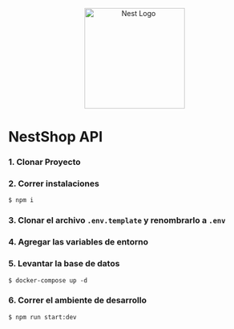 <p align="center">
  <a href="http://nestjs.com/" target="blank"><img src="https://nestjs.com/img/logo-small.svg" width="200" alt="Nest Logo" /></a>
</p>

# NestShop API

### 1. Clonar Proyecto
### 2. Correr instalaciones
```
$ npm i
```
### 3. Clonar el archivo ``.env.template`` y renombrarlo a ``.env``
### 4. Agregar las variables de entorno
### 5. Levantar la base de datos
```
$ docker-compose up -d
```
### 6. Correr el ambiente de desarrollo
```
$ npm run start:dev
```